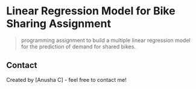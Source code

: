# Linear Regression Model for Bike Sharing Assignment
> programming assignment to build a multiple linear regression model for the prediction of demand for shared bikes.


## Contact
Created by [Anusha C] - feel free to contact me!


<!-- Optional -->
<!-- ## License -->
<!-- This project is open source and available under the [... License](). -->

<!-- You don't have to include all sections - just the one's relevant to your project -->